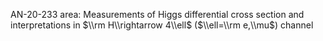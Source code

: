 AN-20-233 area:
Measurements of Higgs differential cross section and interpretations in $\\rm H\\rightarrow 4\\ell$ ($\\ell=\\rm e,\\mu$) channel